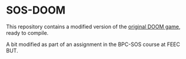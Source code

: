 # SOS-DOOM

This repository contains a modified version of the [original DOOM game](https://github.com/id-Software/DOOM), ready to compile.

A bit modified as part of an assignment in the BPC-SOS course at FEEC BUT.
